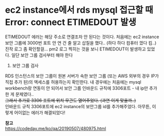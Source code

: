 # ec2 instance에서 rds mysql 접근할 때 Error: connect ETIMEDOUT 발생   
ETIMEDOUT 에러는 해당 주소로 연결조차 안 된다는 것이다. 처음에는 ec2 instance 보안 그룹에 3000번 포트 안 연 건 줄 알고 삽질을 했다.. (하다 하다 컴퓨터 껐다 킴..)  
진작 로그 좀 확인할걸... pm2 로그 찍히는 것을 보니 ETIMEDOUT이 발생하고 있었다. 일단 보안 그룹 검사부터 해야 한다

1. 보안 그룹 검사  

RDS 인스턴스의 보안 그룹이 원본 서버가 속한 보안 그룹 (또는 AWS 외부의 경우 IP가 직접 추가 된)의 액세스를 허용하는지 확인한다.
내 경우에는 처음에는 mysql workbench랑 연동이 안 되어서 보안 그룹 인바운드 규칙에 3306포트 - 내 ip만 추가한 게 문제였다..  
~~그래서 추가로 3306 포트에 위치 무관도 열어주었다. (과연 이게 맞을까..)~~  
인바운드 규칙 3306포트에 ec2 instance의 보안그룹 id를 추가해주었다.
아무튼, 이렇게 어이없는 에러가 해결되었다!

**참고**  
https://codeday.me/ko/qa/20190507/480975.html  
